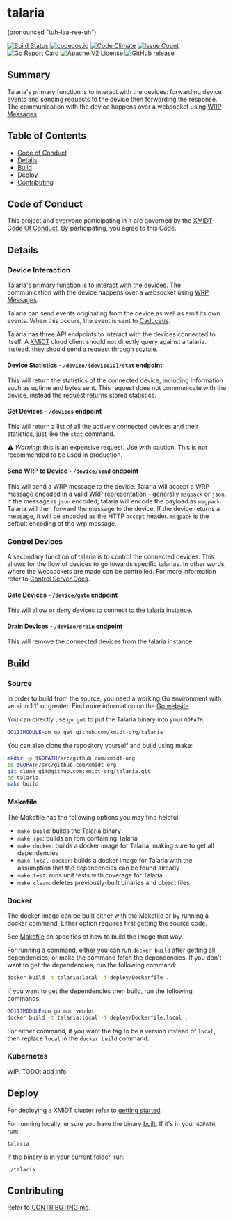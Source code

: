 # talaria
(pronounced "tuh-laa-ree-uh")

[![Build Status](https://travis-ci.com/xmidt-org/talaria.svg?branch=master)](https://travis-ci.com/xmidt-org/talaria)
[![codecov.io](http://codecov.io/github/xmidt-org/talaria/coverage.svg?branch=master)](http://codecov.io/github/xmidt-org/talaria?branch=master)
[![Code Climate](https://codeclimate.com/github/xmidt-org/talaria/badges/gpa.svg)](https://codeclimate.com/github/xmidt-org/talaria)
[![Issue Count](https://codeclimate.com/github/xmidt-org/talaria/badges/issue_count.svg)](https://codeclimate.com/github/xmidt-org/talaria)
[![Go Report Card](https://goreportcard.com/badge/github.com/xmidt-org/talaria)](https://goreportcard.com/report/github.com/xmidt-org/talaria)
[![Apache V2 License](http://img.shields.io/badge/license-Apache%20V2-blue.svg)](https://github.com/xmidt-org/talaria/blob/master/LICENSE)
[![GitHub release](https://img.shields.io/github/release/xmidt-org/talaria.svg)](CHANGELOG.md)

## Summary
Talaria's primary function is to interact with the devices:
forwarding device events and sending requests to the device then forwarding the response.
The communication with the device happens over a websocket
using [WRP Messages](https://github.com/xmidt-org/wrp-c/wiki/Web-Routing-Protocol).

## Table of Contents

- [Code of Conduct](#code-of-conduct)
- [Details](#details)
- [Build](#build)
- [Deploy](#deploy)
- [Contributing](#contributing)

## Code of Conduct

This project and everyone participating in it are governed by the [XMiDT Code Of Conduct](https://xmidt.io/code_of_conduct/). 
By participating, you agree to this Code.

## Details

### Device Interaction
Talaria's primary function is to interact with the devices.
The communication with the device happens over a websocket
using [WRP Messages](https://github.com/xmidt-org/wrp-c/wiki/Web-Routing-Protocol).

Talaria can send events originating from the device as well as emit its own events.
When this occurs, the event is sent to [Caduceus](https://github.com/xmidt-org/caduceus).

Talaria has three API endpoints to interact with the devices connected to itself.
A [XMiDT](https://xmidt.io/) cloud client should not directly query against a talaria.
Instead, they should send a request through [scytale](https://github.com/xmidt-org/scytale).

#### Device Statistics - `/device/{deviceID}/stat` endpoint
This will return the statistics of the connected device,
including information such as uptime and bytes sent.
This request does not communicate with the device, instead the request returns
stored statistics.

#### Get Devices - `/devices` endpoint
This will return a list of all the actively connected devices and their statistics,
just like the `stat` command.

:warning: _Warning_: this is an expensive request. Use with caution.
This is not recommended to be used in production.

#### Send WRP to Device - `/device/send` endpoint
This will send a WRP message to the device.
Talaria will accept a WRP message encoded in a valid WRP representation - generally `msgpack` or `json`.
If the message is `json` encoded, talaria will encode the payload as `msgpack`.
Talaria will then forward the message to the device.
If the device returns a message, it will be encoded as the HTTP `accept` header.
`msgpack` is the default encoding of the wrp message.

### Control Devices
A secondary function of talaria is to control the connected devices. This allows
for the flow of devices to go towards specific talarias. In other words, where the
websockets are made can be controlled.
For more information refer to [Control Server Docs](docs/control_server.md).

#### Gate Devices - `/device/gate` endpoint
This will allow or deny devices to connect to the talaria instance.

#### Drain Devices - `/device/drain` endpoint
This will remove the connected devices from the talaria instance.

## Build

### Source

In order to build from the source, you need a working Go environment with
version 1.11 or greater. Find more information on the [Go website](https://golang.org/doc/install).

You can directly use `go get` to put the Talaria binary into your `GOPATH`:
```bash
GO111MODULE=on go get github.com/xmidt-org/talaria
```

You can also clone the repository yourself and build using make:

```bash
mkdir -p $GOPATH/src/github.com/xmidt-org
cd $GOPATH/src/github.com/xmidt-org
git clone git@github.com:xmidt-org/talaria.git
cd talaria
make build
```

### Makefile

The Makefile has the following options you may find helpful:
* `make build`: builds the Talaria binary
* `make rpm`: builds an rpm containing Talaria
* `make docker`: builds a docker image for Talaria, making sure to get all
   dependencies
* `make local-docker`: builds a docker image for Talaria with the assumption
   that the dependencies can be found already
* `make test`: runs unit tests with coverage for Talaria
* `make clean`: deletes previously-built binaries and object files

### Docker

The docker image can be built either with the Makefile or by running a docker
command.  Either option requires first getting the source code.

See [Makefile](#Makefile) on specifics of how to build the image that way.

For running a command, either you can run `docker build` after getting all
dependencies, or make the command fetch the dependencies.  If you don't want to
get the dependencies, run the following command:
```bash
docker build -t talaria:local -f deploy/Dockerfile .
```
If you want to get the dependencies then build, run the following commands:
```bash
GO111MODULE=on go mod vendor
docker build -t talaria:local -f deploy/Dockerfile.local .
```

For either command, if you want the tag to be a version instead of `local`,
then replace `local` in the `docker build` command.

### Kubernetes

WIP. TODO: add info

## Deploy

For deploying a XMiDT cluster refer to [getting started](https://xmidt.io/docs/operating/getting_started/).

For running locally, ensure you have the binary [built](#Source).  If it's in
your `GOPATH`, run:
```
talaria
```
If the binary is in your current folder, run:
```
./talaria
```

## Contributing

Refer to [CONTRIBUTING.md](CONTRIBUTING.md).
